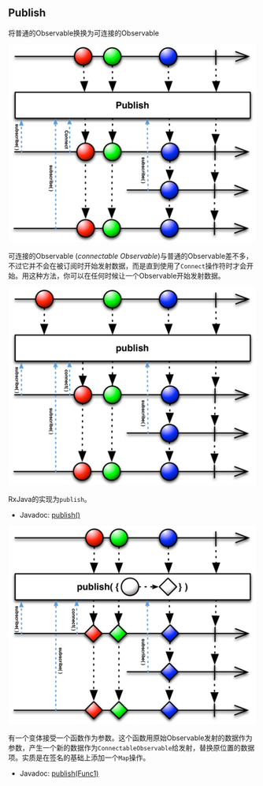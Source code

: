 ## Publish

将普通的Observable换换为可连接的Observable

![publish](../images/operators/publishConnect.c.png)

可连接的Observable (*connectable Observable*)与普通的Observable差不多，不过它并不会在被订阅时开始发射数据，而是直到使用了`Connect`操作符时才会开始。用这种方法，你可以在任何时候让一个Observable开始发射数据。

![publish](../images/operators/publishConnect.png)

RxJava的实现为`publish`。

* Javadoc: [publish()](http://reactivex.io/RxJava/javadoc/rx/Observable.html#publish())

![publish](../images/operators/publishConnect.f.png)

有一个变体接受一个函数作为参数。这个函数用原始Observable发射的数据作为参数，产生一个新的数据作为`ConnectableObservable`给发射，替换原位置的数据项。实质是在签名的基础上添加一个`Map`操作。

* Javadoc: [publish(Func1)](http://reactivex.io/RxJava/javadoc/rx/Observable.html#publish(rx.functions.Func1))


